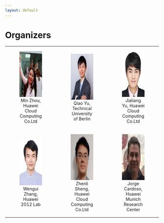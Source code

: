 ```yaml
---
layout: default
---
```


# Organizers

<!-- * Zhenli Sheng
* Min Zhou
* Qiao Yu
* Jialiang Yu
* Wengui Zhang
* Jorge Cardoso
* Xuetong Hao
* JieWang !-->

<table cellspacing="0" cellpadding="0" style="border-collapse: collapse;">
    <tr>
        <td style="text-align: center; border: none;">
        <figure><img src="assets/zhoumin.png" height="150"><figcaption>Min Zhou, Huawei Cloud Computing Co.Ltd</figcaption></figure></td>
        <td style="text-align: center; border: none;"><figure><img src="assets/qiao_yu.png" height="150"><figcaption>Qiao Yu, Technical University of Berlin</figcaption></figure></td>
        <td style="text-align: center; border: none;"><figure><img src="assets/yujialiang.png" height="150"><figcaption>Jialiang Yu, Huawei Cloud Computing Co.Ltd</figcaption></figure></td>
    </tr> 
    <tr>
        <td style="text-align: center; border: none;">
        <figure><img src="assets/zhangwengui.png" height="150"><figcaption>Wengui Zhang, Huawei 2012 Lab</figcaption></figure></td>
        <!--  <td style="text-align: center; border: none;"><figure><img src="assets/haoxuetong.png" height="150"><figcaption>Xuetong Hao, Huawei Cloud Computing Co.Ltd</figcaption></figure></td>--!>
        <td style="text-align: center; border: none;"><figure><img src="assets/shengzhenli.png" height="150"><figcaption>Zhenli Sheng, Huawei Cloud Computing Co.Ltd</figcaption></figure></td>
        <td style="text-align: center; border: none;"><figure><img src="assets/jorge.png" height="150"><figcaption>Jorge Cardoso, Huawei Munich Research Center</figcaption></figure></td>
    </tr> 
         <!-- 
        <tr>
        <td style="text-align: center; border: none;">
        <figure><img src="assets/jorge.png" height="150"><figcaption>Jorge Cardoso, Huawei Munich Research Center</figcaption></figure></td>
       <td style="text-align: center; border: none;"><figure><img src="assets/wangjie.png" height="150"><figcaption>JieWang, University of Science and Technology of China</figcaption></figure></td>
    </tr> 
        --!>
</table>
